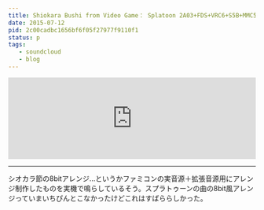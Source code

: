 ```yaml
---
title: Shiokara Bushi from Video Game： Splatoon 2A03+FDS+VRC6+S5B+MMC5 Sound Arrange
date: 2015-07-12
pid: 2c00cadbc1656bf6f05f27977f9110f1
status: p
tags:
   - soundcloud
   - blog
---
```


<iframe width="100%" height="166" scrolling="no" frameborder="no" src="https://w.soundcloud.com/player/?url=https%3A//api.soundcloud.com/tracks/210031754&amp;color=ff5500&amp;auto_play=false&amp;hide_related=false&amp;show_comments=true&amp;show_user=true&amp;show_reposts=false"></iframe>

----

シオカラ節の8bitアレンジ…というかファミコンの実音源＋拡張音源用にアレンジ制作したものを実機で鳴らしているそう。スプラトゥーンの曲の8bit風アレンジっていまいちぴんとこなかったけどこれはすばららしかった。
